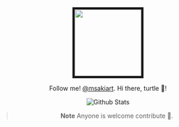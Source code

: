 <div align="center">
<img width="150" height="150" border="5" src="https://external-content.duckduckgo.com/iu/?u=https%3A%2F%2Fc.tenor.com%2F8CnlmiFa-rAAAAAj%2Feth-ethereum.gif&f=1&nofb=1&ipt=f40c0ea63ab54ba320b15231aea1361d47cae8ac9ed0ae2d5081b423b357a32b&ipo=images" width="240px" align="center">


Follow me! [@msakiart](https://twitter.com/msakiart).
Hi there, turtle 🐢!

![Github Stats](https://github-readme-stats.vercel.app/api?username=mmsaki)
<div/>
  

> **Note**
> Anyone is welcome contribute 🐶.
